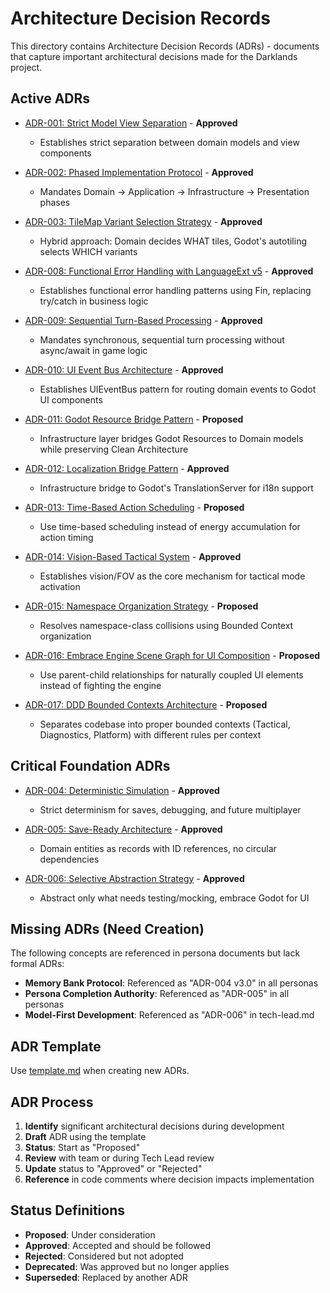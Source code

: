 # Architecture Decision Records

This directory contains Architecture Decision Records (ADRs) - documents that capture important architectural decisions made for the Darklands project.

## Active ADRs

- [ADR-001: Strict Model View Separation](ADR-001-strict-model-view-separation.md) - **Approved**
  - Establishes strict separation between domain models and view components
  
- [ADR-002: Phased Implementation Protocol](ADR-002-phased-implementation-protocol.md) - **Approved**
  - Mandates Domain → Application → Infrastructure → Presentation phases
  
- [ADR-003: TileMap Variant Selection Strategy](ADR-003-tilemap-variant-selection-strategy.md) - **Approved**
  - Hybrid approach: Domain decides WHAT tiles, Godot's autotiling selects WHICH variants
  
- [ADR-008: Functional Error Handling with LanguageExt v5](ADR-008-functional-error-handling.md) - **Approved**
  - Establishes functional error handling patterns using Fin<T>, replacing try/catch in business logic
  
- [ADR-009: Sequential Turn-Based Processing](ADR-009-sequential-turn-processing.md) - **Approved**
  - Mandates synchronous, sequential turn processing without async/await in game logic
  
- [ADR-010: UI Event Bus Architecture](ADR-010-ui-event-bus-architecture.md) - **Approved**
  - Establishes UIEventBus pattern for routing domain events to Godot UI components
  
- [ADR-011: Godot Resource Bridge Pattern](ADR-011-godot-resource-bridge-pattern.md) - **Proposed**
  - Infrastructure layer bridges Godot Resources to Domain models while preserving Clean Architecture

- [ADR-012: Localization Bridge Pattern](ADR-012-localization-bridge-pattern.md) - **Approved**
  - Infrastructure bridge to Godot's TranslationServer for i18n support
  
- [ADR-013: Time-Based Action Scheduling](ADR-013-time-based-action-scheduling.md) - **Proposed**
  - Use time-based scheduling instead of energy accumulation for action timing

- [ADR-014: Vision-Based Tactical System](ADR-014-vision-based-tactical-system.md) - **Approved**
  - Establishes vision/FOV as the core mechanism for tactical mode activation
  
- [ADR-015: Namespace Organization Strategy](ADR-015-namespace-organization-strategy.md) - **Proposed**
  - Resolves namespace-class collisions using Bounded Context organization

- [ADR-016: Embrace Engine Scene Graph for UI Composition](ADR-016-embrace-engine-scene-graph.md) - **Proposed**
  - Use parent-child relationships for naturally coupled UI elements instead of fighting the engine

- [ADR-017: DDD Bounded Contexts Architecture](ADR-017-ddd-bounded-contexts-architecture.md) - **Proposed**
  - Separates codebase into proper bounded contexts (Tactical, Diagnostics, Platform) with different rules per context

## Critical Foundation ADRs

- [ADR-004: Deterministic Simulation](ADR-004-deterministic-simulation.md) - **Approved**
  - Strict determinism for saves, debugging, and future multiplayer
  
- [ADR-005: Save-Ready Architecture](ADR-005-save-ready-architecture.md) - **Approved**
  - Domain entities as records with ID references, no circular dependencies
  
- [ADR-006: Selective Abstraction Strategy](ADR-006-selective-abstraction-strategy.md) - **Approved**
  - Abstract only what needs testing/mocking, embrace Godot for UI

## Missing ADRs (Need Creation)

The following concepts are referenced in persona documents but lack formal ADRs:
- **Memory Bank Protocol**: Referenced as "ADR-004 v3.0" in all personas
- **Persona Completion Authority**: Referenced as "ADR-005" in all personas  
- **Model-First Development**: Referenced as "ADR-006" in tech-lead.md

## ADR Template

Use [template.md](template.md) when creating new ADRs.

## ADR Process

1. **Identify** significant architectural decisions during development
2. **Draft** ADR using the template
3. **Status**: Start as "Proposed"
4. **Review** with team or during Tech Lead review
5. **Update** status to "Approved" or "Rejected"
6. **Reference** in code comments where decision impacts implementation

## Status Definitions

- **Proposed**: Under consideration
- **Approved**: Accepted and should be followed
- **Rejected**: Considered but not adopted
- **Deprecated**: Was approved but no longer applies
- **Superseded**: Replaced by another ADR